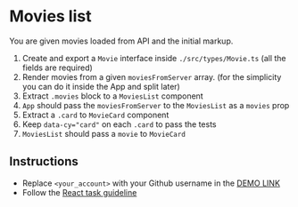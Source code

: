 # Movies list
You are given movies loaded from API and the initial markup.

1. Create and export a `Movie` interface inside `./src/types/Movie.ts` (all the fields are required)
1. Render movies from a given `moviesFromServer` array.
    (for the simplicity you can do it inside the App and split later)
1. Extract `.movies` block to a `MoviesList` component 
1. `App` should pass the `moviesFromServer` to the `MoviesList` as a `movies` prop
1. Extract a `.card` to `MovieCard` component
1. Keep `data-cy="card"` on each `.card` to pass the tests
1. `MoviesList` should pass a `movie` to `MovieCard`

## Instructions
- Replace `<your_account>` with your Github username in the
 [DEMO LINK](https://<your_account>.github.io/react_movies-list/)
- Follow the [React task guideline](https://github.com/mate-academy/react_task-guideline#react-tasks-guideline)
